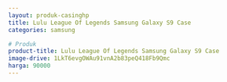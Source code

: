 ```yaml
---
layout: produk-casinghp
title: Lulu League Of Legends Samsung Galaxy S9 Case
categories: samsung

# Produk
product-title: Lulu League Of Legends Samsung Galaxy S9 Case
image-drive: 1LkT6evgOWAu91vnA2b83peQ418Fb9Qmc
harga: 90000
---
```

